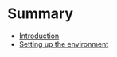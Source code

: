 # Summary

* [Introduction](01-intro.md)
* [Setting up the environment](02-setting-up-environment.md)

